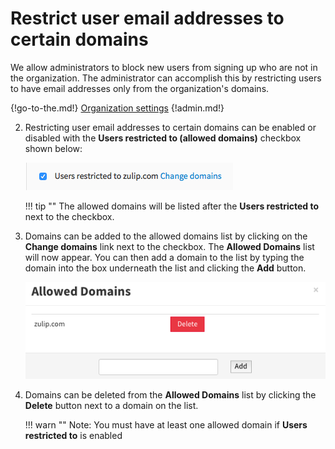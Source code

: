 # Restrict user email addresses to certain domains

We allow administrators to block new users from signing up who are not in
 the organization. The administrator can accomplish this by restricting
 users to have email addresses only from the organization's domains.

{!go-to-the.md!} [Organization settings](/#administration/)
{!admin.md!}

2. Restricting user email addresses to certain domains can be enabled or disabled
 with the **Users restricted to (allowed domains)** checkbox shown below:

    ![Restrict domains checkbox](/static/images/help/restrict-domains-checkbox.png)

    !!! tip ""
        The allowed domains will be listed after the **Users restricted to**
         next to the checkbox.

3. Domains can be added to the allowed domains list by clicking on the
 **Change domains** link next to the checkbox. The **Allowed Domains**
 list will now appear. You can then add a domain to the list by typing the
 domain into the box underneath the list and clicking the **Add** button.

    ![Allowed domains list](/static/images/help/allowed-domains-list.png)

4. Domains can be deleted from the **Allowed Domains** list by clicking
 the **Delete** button next to a domain on the list.


    !!! warn ""
        Note: You must have at least one allowed domain if
         **Users restricted to** is enabled



